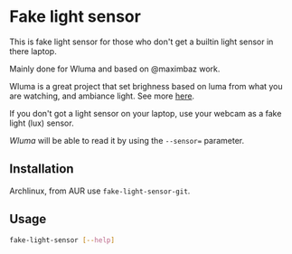 # Fake light sensor

This is fake light sensor for those who don't get a builtin light sensor in there laptop.

Mainly done for Wluma and based on @maximbaz work.

Wluma is a great project that set brighness based on luma from what you are watching, and ambiance light.
See more [here](https://github.com/maximbaz/wluma).

If you don't got a light sensor on your laptop, use your webcam as a fake light (lux) sensor.

_Wluma_ will be able to read it by using the `--sensor=` parameter.

## Installation

Archlinux, from AUR use `fake-light-sensor-git`.

## Usage

```bash
fake-light-sensor [--help]
```

